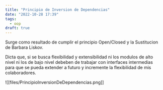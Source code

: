 ```yaml
---
title: "Principio de Inversion de Dependencias"
date: "2022-10-28 17:39"
tags: 
  - oop
draft: true
---
```

Surge como resultado de cumplir el principio Open/Closed y la Sustitucion de Barbara Liskov.

Dicta que, si se busca flexibilidad y extensibilidad ni los modulos de alto nivel ni los de bajo nivel debeben de trabajar con interfaces intermedias para que se pueda extender a futuro y incremente la flexibilidad de mis colaboradores.

![[files/PrincipioInversionDeDependencias.png]]
